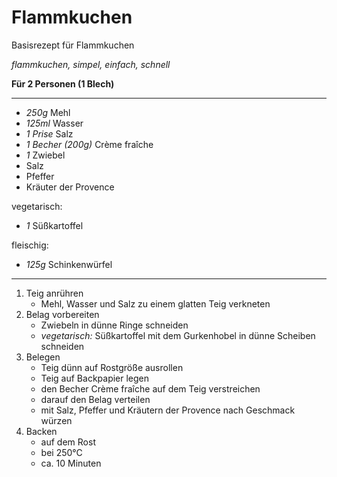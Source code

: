# Flammkuchen

Basisrezept für Flammkuchen

*flammkuchen, simpel, einfach, schnell*

**Für 2 Personen (1 Blech)**

---

- *250g* Mehl
- *125ml* Wasser
- *1 Prise* Salz
- *1 Becher (200g)* Crème fraîche
- *1* Zwiebel
- Salz
- Pfeffer
- Kräuter der Provence

vegetarisch:
- *1* Süßkartoffel

fleischig:
- *125g* Schinkenwürfel

---

1. Teig anrühren
   * Mehl, Wasser und Salz zu einem glatten Teig verkneten
2. Belag vorbereiten
   * Zwiebeln in dünne Ringe schneiden
   * *vegetarisch:* Süßkartoffel mit dem Gurkenhobel in dünne Scheiben schneiden
3. Belegen
   * Teig dünn auf Rostgröße ausrollen
   * Teig auf Backpapier legen
   * den Becher Crème fraîche auf dem Teig verstreichen
   * darauf den Belag verteilen
   * mit Salz, Pfeffer und Kräutern der Provence nach Geschmack würzen
4. Backen
   * auf dem Rost
   * bei 250°C
   * ca. 10 Minuten
